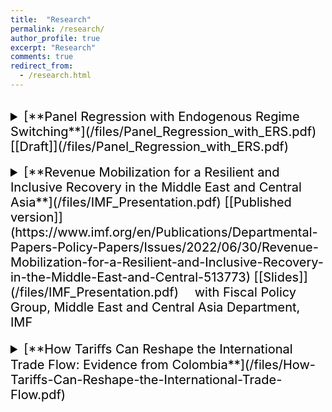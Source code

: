 ```yaml
---
title:  "Research"
permalink: /research/
author_profile: true
excerpt: "Research"
comments: true
redirect_from:
  - /research.html
---
```

<br>

<style>
details summary:hover {
  color: #4d4dff;
  text-decoration: underline;
  cursor: pointer;
}
details summary {
  color: black;
  font-size: 20px;
  cursor: pointer;
}
details p {
  font-size: 16px;
}
</style>

<details>
<summary markdown='span'>
[**Panel Regression with Endogenous Regime Switching**](/files/Panel_Regression_with_ERS.pdf) [[Draft]](/files/Panel_Regression_with_ERS.pdf)
</summary>

<p><em>This paper .</em></p>
</details>

<br>

<details>
<summary markdown='span'>
[**Revenue Mobilization for a Resilient and Inclusive Recovery in the Middle East and Central Asia**](/files/IMF_Presentation.pdf)   [[Published version]](https://www.imf.org/en/Publications/Departmental-Papers-Policy-Papers/Issues/2022/06/30/Revenue-Mobilization-for-a-Resilient-and-Inclusive-Recovery-in-the-Middle-East-and-Central-513773)       [[Slides]](/files/IMF_Presentation.pdf)  
&emsp;with Fiscal Policy Group, Middle East and Central Asia Department, IMF 
</summary>      

<p><em>Domestic revenue </em></p>

</details>
<br>

<details>
<summary markdown='span'>
[**How Tariﬀs Can Reshape the International Trade Flow: Evidence from Colombia**](/files/How-Tariffs-Can-Reshape-the-International-Trade-Flow.pdf)          
</summary>

<p><em>This paper </em></p>
</details>
